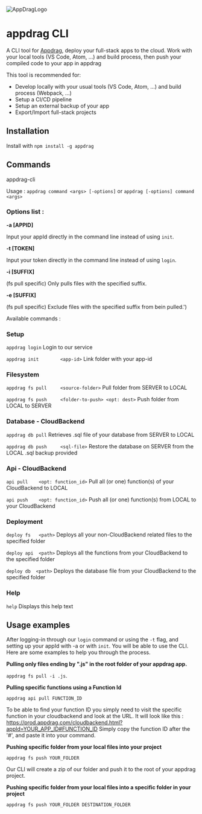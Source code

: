 
![AppDragLogo](https://appdrag.com/img/logo-blanc.svg)
# appdrag CLI
A CLI tool for [Appdrag](https://appdrag.com/), deploy your full-stack apps to the cloud.
Work with your local tools (VS Code, Atom, ...) and build process, then push your compiled code to your app in appdrag

This tool is recommended for:
- Develop locally with your usual tools (VS Code, Atom, ...) and build process (Webpack, ...)
- Setup a CI/CD pipeline 
- Setup an external backup of your app
- Export/Import full-stack projects

## Installation

Install with 
`npm install -g appdrag`

## Commands

appdrag-cli

Usage  : `appdrag command <args> [-options]`
         or
         `appdrag [-options] command <args>`

### Options list :
 
   **-a [APPID]**
   
   Input your appId directly in the command line instead of using `init`.

   **-t [TOKEN]**
   
   Input your token directly in the command line instead of using `login`.

   **-i [SUFFIX]**
   
   (fs pull specific) Only pulls files with the specified suffix.

   **-e [SUFFIX]**
   
   (fs pull specific) Exclude files with the specified suffix from bein pulled.')


Available commands :


### Setup

   `appdrag login` 					                     Login to our service
   
   `appdrag init 	    <app-id>` 			            Link folder with your app-id
   

### Filesystem
  
   `appdrag fs pull  	<source-folder>` 		         Pull folder from SERVER to LOCAL
   
   `appdrag fs push  	<folder-to-push> <opt: dest>`	Push folder from LOCAL to SERVER
   

### Database - CloudBackend

   `appdrag db pull` 					                     Retrieves .sql file of your database from SERVER to LOCAL
   
   `appdrag db push  	<sql-file>` 			            Restore the database on SERVER from the LOCAL .sql backup provided
   

### Api - CloudBackend

   `api pull  	<opt: function_id>`		        Pull all (or one) function(s) of your CloudBackend to LOCAL
   
   `api push  	<opt: function_id>`		        Push all (or one) function(s) from LOCAL to your CloudBackend
   
   
### Deployment

   `deploy fs  	<path>`		                    Deploys all your non-CloudBackend related files to the specified folder
   
   `deploy api  <path>`           		        Deploys all the functions from your CloudBackend to the specified folder

  `deploy db  <path>`           		        Deploys the database file from your CloudBackend to the specified folder

### Help

   `help` 					                    Displays this help text
   
## Usage examples

After logging-in through our ``login`` command or using the ``-t`` flag, and setting up your appId with -a or with ``init``. You will be able to use the CLI.
Here are some examples to help you through the process.

**Pulling only files ending by ".js" in the root folder of your appdrag app.**

``appdrag fs pull -i .js``.

**Pulling specific functions using a Function Id**

``appdrag api pull FUNCTION_ID``

To be able to find your function ID you simply need to visit the specific function in your cloudbackend and look at the URL. 
It will look like this : https://prod.appdrag.com/cloudbackend.html?appId=YOUR_APP_ID#FUNCTION_ID Simply copy the function ID after the '#', and paste it into your command.


**Pushing specific folder from your local files into your project**

``appdrag fs push YOUR_FOLDER``

Our CLI will create a zip of our folder and push it to the root of your appdrag project.

**Pushing specific folder from your local files into a specific folder in your project**

``appdrag fs push YOUR_FOLDER DESTINATION_FOLDER``
